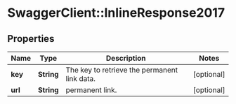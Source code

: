 # SwaggerClient::InlineResponse2017

## Properties
Name | Type | Description | Notes
------------ | ------------- | ------------- | -------------
**key** | **String** | The key to retrieve the permanent link data. | [optional] 
**url** | **String** | permanent link. | [optional] 

